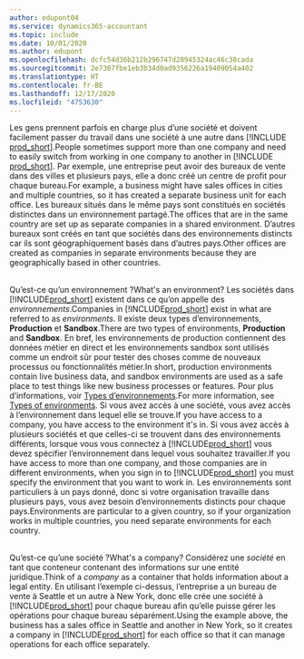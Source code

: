 ```yaml
---
author: edupont04
ms.service: dynamics365-accountant
ms.topic: include
ms.date: 10/01/2020
ms.author: edupont
ms.openlocfilehash: dcfc54d36b212b296747d28945324ac46c38cada
ms.sourcegitcommit: 2e7307fbe1eb3b34d0ad9356226a19409054a402
ms.translationtype: HT
ms.contentlocale: fr-BE
ms.lasthandoff: 12/17/2020
ms.locfileid: "4753630"
---
```

<span data-ttu-id="0fa5d-101">Les gens prennent parfois en charge plus d’une société et doivent facilement passer du travail dans une société à une autre dans [!INCLUDE [prod_short](prod_short.md)].</span><span class="sxs-lookup"><span data-stu-id="0fa5d-101">People sometimes support more than one company and need to easily switch from working in one company to another in [!INCLUDE [prod_short](prod_short.md)].</span></span> <span data-ttu-id="0fa5d-102">Par exemple, une entreprise peut avoir des bureaux de vente dans des villes et plusieurs pays, elle a donc créé un centre de profit pour chaque bureau.</span><span class="sxs-lookup"><span data-stu-id="0fa5d-102">For example, a business might have sales offices in cities and multiple countries, so it has created a separate business unit for each office.</span></span> <span data-ttu-id="0fa5d-103">Les bureaux situés dans le même pays sont constitués en sociétés distinctes dans un environnement partagé.</span><span class="sxs-lookup"><span data-stu-id="0fa5d-103">The offices that are in the same country are set up as separate companies in a shared environment.</span></span> <span data-ttu-id="0fa5d-104">D’autres bureaux sont créés en tant que sociétés dans des environnements distincts car ils sont géographiquement basés dans d’autres pays.</span><span class="sxs-lookup"><span data-stu-id="0fa5d-104">Other offices are created as companies in separate environments because they are geographically based in other countries.</span></span><br><br>  

<span data-ttu-id="0fa5d-105">Qu’est-ce qu’un environnement ?</span><span class="sxs-lookup"><span data-stu-id="0fa5d-105">What's an environment?</span></span> <span data-ttu-id="0fa5d-106">Les sociétés dans [!INCLUDE[prod_short](prod_short.md)] existent dans ce qu’on appelle des *environnements*.</span><span class="sxs-lookup"><span data-stu-id="0fa5d-106">Companies in [!INCLUDE[prod_short](prod_short.md)] exist in what are referred to as *environments*.</span></span> <span data-ttu-id="0fa5d-107">Il existe deux types d’environnements, **Production** et **Sandbox**.</span><span class="sxs-lookup"><span data-stu-id="0fa5d-107">There are two types of environments, **Production** and **Sandbox**.</span></span> <span data-ttu-id="0fa5d-108">En bref, les environnements de production contiennent des données métier en direct et les environnements sandbox sont utilisés comme un endroit sûr pour tester des choses comme de nouveaux processus ou fonctionnalités métier.</span><span class="sxs-lookup"><span data-stu-id="0fa5d-108">In short, production environments contain live business data, and sandbox environments are used as a safe place to test things like new business processes or features.</span></span> <span data-ttu-id="0fa5d-109">Pour plus d’informations, voir [Types d’environnements](/dynamics365/business-central/dev-itpro/administration/tenant-admin-center-environments#types-of-environments).</span><span class="sxs-lookup"><span data-stu-id="0fa5d-109">For more information, see [Types of environments](/dynamics365/business-central/dev-itpro/administration/tenant-admin-center-environments#types-of-environments).</span></span> <span data-ttu-id="0fa5d-110">Si vous avez accès à une société, vous avez accès à l’environnement dans lequel elle se trouve.</span><span class="sxs-lookup"><span data-stu-id="0fa5d-110">If you have access to a company, you have access to the environment it's in.</span></span> <span data-ttu-id="0fa5d-111">Si vous avez accès à plusieurs sociétés et que celles-ci se trouvent dans des environnements différents, lorsque vous vous connectez à [!INCLUDE[prod_short](prod_short.md)] vous devez spécifier l’environnement dans lequel vous souhaitez travailler.</span><span class="sxs-lookup"><span data-stu-id="0fa5d-111">If you have access to more than one company, and those companies are in different environments, when you sign in to [!INCLUDE[prod_short](prod_short.md)] you must specify the environment that you want to work in.</span></span> <span data-ttu-id="0fa5d-112">Les environnements sont particuliers à un pays donné, donc si votre organisation travaille dans plusieurs pays, vous avez besoin d’environnements distincts pour chaque pays.</span><span class="sxs-lookup"><span data-stu-id="0fa5d-112">Environments are particular to a given country, so if your organization works in multiple countries, you need separate environments for each country.</span></span><br><br>  

<span data-ttu-id="0fa5d-113">Qu’est-ce qu’une société ?</span><span class="sxs-lookup"><span data-stu-id="0fa5d-113">What's a company?</span></span> <span data-ttu-id="0fa5d-114">Considérez une *société* en tant que conteneur contenant des informations sur une entité juridique.</span><span class="sxs-lookup"><span data-stu-id="0fa5d-114">Think of a *company* as a container that holds information about a legal entity.</span></span> <span data-ttu-id="0fa5d-115">En utilisant l’exemple ci-dessus, l’entreprise a un bureau de vente à Seattle et un autre à New York, donc elle crée une société à [!INCLUDE[prod_short](prod_short.md)] pour chaque bureau afin qu’elle puisse gérer les opérations pour chaque bureau séparément.</span><span class="sxs-lookup"><span data-stu-id="0fa5d-115">Using the example above, the business has a sales office in Seattle and another in New York, so it creates a company in [!INCLUDE[prod_short](prod_short.md)] for each office so that it can manage operations for each office separately.</span></span>  
